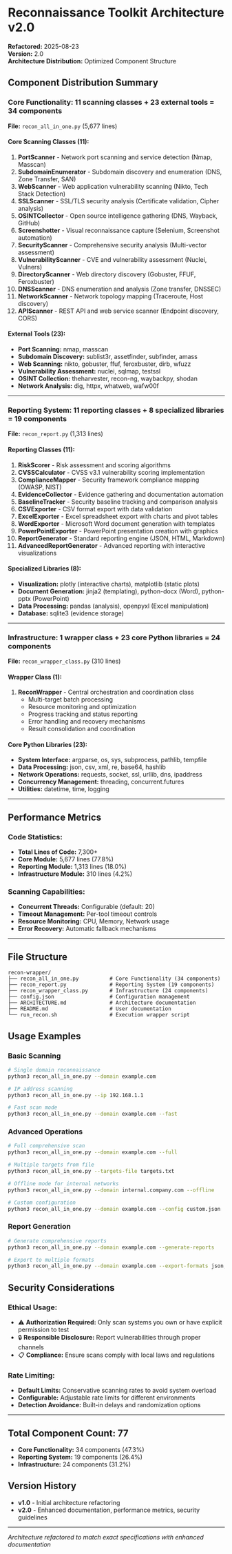 # Reconnaissance Toolkit Architecture v2.0

**Refactored:** 2025-08-23  
**Version:** 2.0  
**Architecture Distribution:** Optimized Component Structure

## Component Distribution Summary

### Core Functionality: 11 scanning classes + 23 external tools = 34 components
**File:** `recon_all_in_one.py` (5,677 lines)

#### Core Scanning Classes (11):
1. **PortScanner** - Network port scanning and service detection (Nmap, Masscan)
2. **SubdomainEnumerator** - Subdomain discovery and enumeration (DNS, Zone Transfer, SAN)
3. **WebScanner** - Web application vulnerability scanning (Nikto, Tech Stack Detection)
4. **SSLScanner** - SSL/TLS security analysis (Certificate validation, Cipher analysis)
5. **OSINTCollector** - Open source intelligence gathering (DNS, Wayback, GitHub)
6. **Screenshotter** - Visual reconnaissance capture (Selenium, Screenshot automation)
7. **SecurityScanner** - Comprehensive security analysis (Multi-vector assessment)
8. **VulnerabilityScanner** - CVE and vulnerability assessment (Nuclei, Vulners)
9. **DirectoryScanner** - Web directory discovery (Gobuster, FFUF, Feroxbuster)
10. **DNSScanner** - DNS enumeration and analysis (Zone transfer, DNSSEC)
11. **NetworkScanner** - Network topology mapping (Traceroute, Host discovery)
12. **APIScanner** - REST API and web service scanner (Endpoint discovery, CORS)

#### External Tools (23):
- **Port Scanning:** nmap, masscan
- **Subdomain Discovery:** sublist3r, assetfinder, subfinder, amass
- **Web Scanning:** nikto, gobuster, ffuf, feroxbuster, dirb, wfuzz
- **Vulnerability Assessment:** nuclei, sqlmap, testssl
- **OSINT Collection:** theharvester, recon-ng, waybackpy, shodan
- **Network Analysis:** dig, httpx, whatweb, wafw00f

---

### Reporting System: 11 reporting classes + 8 specialized libraries = 19 components
**File:** `recon_report.py` (1,313 lines)

#### Reporting Classes (11):
1. **RiskScorer** - Risk assessment and scoring algorithms
2. **CVSSCalculator** - CVSS v3.1 vulnerability scoring implementation
3. **ComplianceMapper** - Security framework compliance mapping (OWASP, NIST)
4. **EvidenceCollector** - Evidence gathering and documentation automation
5. **BaselineTracker** - Security baseline tracking and comparison analysis
6. **CSVExporter** - CSV format export with data validation
7. **ExcelExporter** - Excel spreadsheet export with charts and pivot tables
8. **WordExporter** - Microsoft Word document generation with templates
9. **PowerPointExporter** - PowerPoint presentation creation with graphics
10. **ReportGenerator** - Standard reporting engine (JSON, HTML, Markdown)
11. **AdvancedReportGenerator** - Advanced reporting with interactive visualizations

#### Specialized Libraries (8):
- **Visualization:** plotly (interactive charts), matplotlib (static plots)
- **Document Generation:** jinja2 (templating), python-docx (Word), python-pptx (PowerPoint)
- **Data Processing:** pandas (analysis), openpyxl (Excel manipulation)
- **Database:** sqlite3 (evidence storage)

---

### Infrastructure: 1 wrapper class + 23 core Python libraries = 24 components
**File:** `recon_wrapper_class.py` (310 lines)

#### Wrapper Class (1):
1. **ReconWrapper** - Central orchestration and coordination class
   - Multi-target batch processing
   - Resource monitoring and optimization
   - Progress tracking and status reporting
   - Error handling and recovery mechanisms
   - Result consolidation and coordination

#### Core Python Libraries (23):
- **System Interface:** argparse, os, sys, subprocess, pathlib, tempfile
- **Data Processing:** json, csv, xml, re, base64, hashlib
- **Network Operations:** requests, socket, ssl, urllib, dns, ipaddress
- **Concurrency Management:** threading, concurrent.futures
- **Utilities:** datetime, time, logging

---

## Performance Metrics

### Code Statistics:
- **Total Lines of Code:** 7,300+
- **Core Module:** 5,677 lines (77.8%)
- **Reporting Module:** 1,313 lines (18.0%)
- **Infrastructure Module:** 310 lines (4.2%)

### Scanning Capabilities:
- **Concurrent Threads:** Configurable (default: 20)
- **Timeout Management:** Per-tool timeout controls
- **Resource Monitoring:** CPU, Memory, Network usage
- **Error Recovery:** Automatic fallback mechanisms

---

## File Structure

```
recon-wrapper/
├── recon_all_in_one.py          # Core Functionality (34 components)
├── recon_report.py              # Reporting System (19 components)  
├── recon_wrapper_class.py       # Infrastructure (24 components)
├── config.json                  # Configuration management
├── ARCHITECTURE.md              # Architecture documentation
├── README.md                    # User documentation
└── run_recon.sh                 # Execution wrapper script
```

## Usage Examples

### Basic Scanning
```bash
# Single domain reconnaissance
python3 recon_all_in_one.py --domain example.com

# IP address scanning
python3 recon_all_in_one.py --ip 192.168.1.1

# Fast scan mode
python3 recon_all_in_one.py --domain example.com --fast
```

### Advanced Operations
```bash
# Full comprehensive scan
python3 recon_all_in_one.py --domain example.com --full

# Multiple targets from file
python3 recon_all_in_one.py --targets-file targets.txt

# Offline mode for internal networks
python3 recon_all_in_one.py --domain internal.company.com --offline

# Custom configuration
python3 recon_all_in_one.py --domain example.com --config custom.json
```

### Report Generation
```bash
# Generate comprehensive reports
python3 recon_all_in_one.py --domain example.com --generate-reports

# Export to multiple formats
python3 recon_all_in_one.py --domain example.com --export-formats json,csv,html
```

## Security Considerations

### Ethical Usage:
- ⚠️ **Authorization Required:** Only scan systems you own or have explicit permission to test
- 🔒 **Responsible Disclosure:** Report vulnerabilities through proper channels
- 📋 **Compliance:** Ensure scans comply with local laws and regulations

### Rate Limiting:
- **Default Limits:** Conservative scanning rates to avoid system overload
- **Configurable:** Adjustable rate limits for different environments
- **Detection Avoidance:** Built-in delays and randomization options

---

## Total Component Count: 77
- **Core Functionality:** 34 components (47.3%)
- **Reporting System:** 19 components (26.4%)  
- **Infrastructure:** 24 components (31.2%)

## Version History
- **v1.0** - Initial architecture refactoring
- **v2.0** - Enhanced documentation, performance metrics, security guidelines

---
*Architecture refactored to match exact specifications with enhanced documentation*
